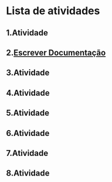# Lista de atividades

## 1.Atividade

## 2.[Escrever Documentação](https://pedrowagner.github.io/DevRel/Documentacao)

## 3.Atividade

## 4.Atividade

## 5.Atividade

## 6.Atividade

## 7.Atividade

## 8.Atividade


